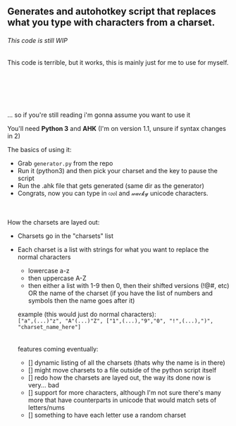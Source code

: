 ## Generates and autohotkey script that replaces what you type with characters from a charset.

###### This code is still WIP

This code is terrible, but it works, this is mainly just for me to use for myself.
\
\
\
\
\
\
\
... so if you're still reading i'm gonna assume you want to use it

You'll need **Python 3** and **AHK** (I'm on version 1.1, unsure if syntax changes in 2)

The basics of using it:
- Grab `generator.py` from the repo
- Run it (python3) and then pick your charset and the key to pause the script
- Run the .ahk file that gets generated (same dir as the generator)
- Congrats, now you can type in 𝔠𝔬𝔬𝔩 and 𝓌𝒶𝒸𝓀𝓎 unicode characters.

\
\
How the charsets are layed out:
- Charsets go in the "charsets" list
- Each charset is a list with strings for what you want to replace the normal characters
  - lowercase a-z
  - then uppercase A-Z
  - then either a list with 1-9 then 0, then their shifted versions (!@#, etc) OR the name of the charset
    (if you have the list of numbers and symbols then the name goes after it)
    
  example (this would just do normal characters):\
  `["a",(...)"z", "A"(...)"Z", ["1",(...),"9","0", "!",(...),")", "charset_name_here"]`
\
\
\
features coming eventually:
  - [] dynamic listing of all the charsets (thats why the name is in there)
  - [] might move charsets to a file outside of the python script itself
  - [] redo how the charsets are layed out, the way its done now is very... bad
  - [] support for more characters, although I'm not sure there's many more that have counterparts in unicode that would match sets of letters/nums
  - [] something to have each letter use a random charset
